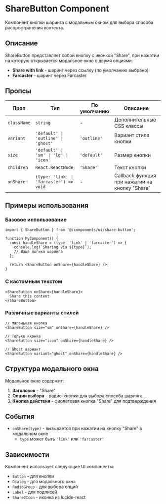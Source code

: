 # ShareButton Component

Компонент кнопки шаринга с модальным окном для выбора способа распространения контента.

## Описание

ShareButton представляет собой кнопку с иконкой "Share", при нажатии на которую открывается модальное окно с двумя опциями:
- **Share with link** - шаринг через ссылку (по умолчанию выбрано)
- **Farcaster** - шаринг через Farcaster

## Пропсы

| Проп | Тип | По умолчанию | Описание |
|------|-----|--------------|----------|
| `className` | `string` | - | Дополнительные CSS классы |
| `variant` | `'default' \| 'outline' \| 'ghost'` | `'outline'` | Вариант стиля кнопки |
| `size` | `'default' \| 'sm' \| 'lg' \| 'icon'` | `'default'` | Размер кнопки |
| `children` | `React.ReactNode` | `'Share'` | Текст кнопки |
| `onShare` | `(type: 'link' \| 'farcaster') => void` | - | Callback функция при нажатии на кнопку "Share" |

## Примеры использования

### Базовое использование
```tsx
import { ShareButton } from '@/components/ui/share-button';

function MyComponent() {
  const handleShare = (type: 'link' | 'farcaster') => {
    console.log(`Sharing via ${type}`);
    // Ваша логика шаринга
  };

  return <ShareButton onShare={handleShare} />;
}
```

### С кастомным текстом
```tsx
<ShareButton onShare={handleShare}>
  Share this content
</ShareButton>
```

### Различные варианты стилей
```tsx
// Маленькая кнопка
<ShareButton size="sm" onShare={handleShare} />

// Только иконка
<ShareButton size="icon" onShare={handleShare} />

// Ghost вариант
<ShareButton variant="ghost" onShare={handleShare} />
```

## Структура модального окна

Модальное окно содержит:
1. **Заголовок** - "Share"
2. **Опции выбора** - радио-кнопки для выбора способа шаринга
3. **Кнопка действия** - фиолетовая кнопка "Share" для подтверждения

## События

- `onShare(type)` - вызывается при нажатии на кнопку "Share" в модальном окне
  - `type` может быть `'link'` или `'farcaster'`

## Зависимости

Компонент использует следующие UI компоненты:
- `Button` - для кнопки
- `Dialog` - для модального окна
- `RadioGroup` - для выбора опций
- `Label` - для подписей
- `Share2Icon` - иконка из lucide-react 